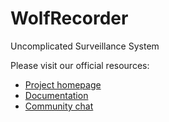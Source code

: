 # WolfRecorder

Uncomplicated Surveillance System

Please visit our official resources:

  * [Project homepage](https://wolfrecorder.com/)
  * [Documentation](https://wolfrecorder.com/wiki/)
  * [Community chat](https://t.me/wolfrecorder)

